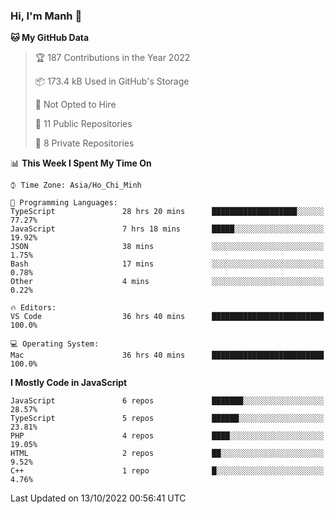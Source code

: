 ### Hi, I'm Manh 👋

<!--START_SECTION:waka-->
**🐱 My GitHub Data** 

> 🏆 187 Contributions in the Year 2022
 > 
> 📦 173.4 kB Used in GitHub's Storage 
 > 
> 🚫 Not Opted to Hire
 > 
> 📜 11 Public Repositories 
 > 
> 🔑 8 Private Repositories  
 > 
📊 **This Week I Spent My Time On** 

```text
⌚︎ Time Zone: Asia/Ho_Chi_Minh

💬 Programming Languages: 
TypeScript               28 hrs 20 mins      ███████████████████░░░░░░   77.27% 
JavaScript               7 hrs 18 mins       █████░░░░░░░░░░░░░░░░░░░░   19.92% 
JSON                     38 mins             ░░░░░░░░░░░░░░░░░░░░░░░░░   1.75% 
Bash                     17 mins             ░░░░░░░░░░░░░░░░░░░░░░░░░   0.78% 
Other                    4 mins              ░░░░░░░░░░░░░░░░░░░░░░░░░   0.22%

🔥 Editors: 
VS Code                  36 hrs 40 mins      █████████████████████████   100.0%

💻 Operating System: 
Mac                      36 hrs 40 mins      █████████████████████████   100.0%

```

**I Mostly Code in JavaScript** 

```text
JavaScript               6 repos             ███████░░░░░░░░░░░░░░░░░░   28.57% 
TypeScript               5 repos             ██████░░░░░░░░░░░░░░░░░░░   23.81% 
PHP                      4 repos             ████░░░░░░░░░░░░░░░░░░░░░   19.05% 
HTML                     2 repos             ██░░░░░░░░░░░░░░░░░░░░░░░   9.52% 
C++                      1 repo              █░░░░░░░░░░░░░░░░░░░░░░░░   4.76%

```



 Last Updated on 13/10/2022 00:56:41 UTC
<!--END_SECTION:waka-->
